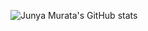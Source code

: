 ![Junya Murata's GitHub stats](https://github-readme-stats.vercel.app/api?username=j-murata&count_private=true&include_all_commits=true&show_icons=true&theme=github_dark)
